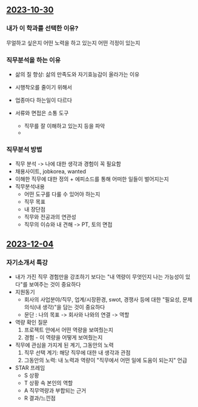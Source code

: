 ## [2023-10-30](../../0.DailyNote/2023-10-30.md)

### 내가 이 학과를 선택한 이유?
무얼하고 싶은지
어떤 노력을 하고 있는지
어떤 걱정이 있는지

### 직무분석을 하는 이유
- 삶의 질 향상: 삶의 만족도와 자기효능감이 올라가는 이유
- 시행착오를 줄이기 위해서
- 업종마다 하는일이 다르다

- 서류와 면접은 소통 도구
	- 직무를 잘 이해하고 있는지 등을 파악
	- 

### 직무분석 방법
- 직무 분석 -> 나에 대한 생각과 경험이 꼭 필요함
- 채용사이트, jobkorea, wanted
- 이해한 직무에 대한 정의 + 에피소드를 통해 어떠한 일들이 벌어지는지
- 직무분석내용
	- 어떤 도구를 다룰 수 있어야 하는지
	- 직무 목표
	- 내 장단점
	- 직무와 전공과의 연관성
	- 직무의 이슈와 내 견해 -> PT, 토의 면접


## [2023-12-04](../../0.DailyNote/2023-12-04.md)
### 자기소개서 특강
- 내가 가진 직무 경험만을 강조하기 보다는 "내 역량이 무엇인지 나는 가능성이 있다"를 보여주는 것이 중요하다
- 지원동기
	- 회사의 사업분야/직무, 업계/시장환경, swot, 경쟁사 등에 대한 "필요성, 문제의식(내 생각)"을 담는 것이 중요하다
	- 문단 : 나의 목표 -> 회사와 나와의 연결 -> 역할
- 역량 확인 질문
	1. 프로젝트 안에서 어떤 역량을 보여줬는지
	2. 경험 - 이 역량을 어떻게 보여줬는지
- 직무에 관심을 가지게 된 계기, 그동안의 노력
	1. 직무 선택 계기: 해당 직무에 대한 내 생각과 관점
	2. 그동안의 노력: 내 노력과 역량이 "직무에서 어떤 일에 도움이 되는지" 언급
- STAR 프레임
	- S 상황
	- T 상황 속 본인의 역할
	- A 직무역량과 부합되는 근거
	- R 결과/느낀점
